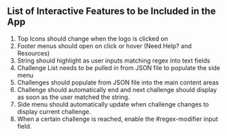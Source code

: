 ## List of Interactive Features to be Included in the App

1. Top Icons should change when the logo is clicked on
1. Footer menus should open on click or hover (Need Help? and Resources)
1. String should highlight as user inputs matching regex into text fields
1. Challenge List needs to be pulled in from JSON file to populate the side menu
1. Challenges should populate from JSON file into the main content areas
1. Challenge should automatically end and next challenge should display as soon as the user matched the string.
1. Side menu should automatically update when challenge changes to display current challenge.
1. When a certain challenge is reached, enable the #regex-modifier input field.
